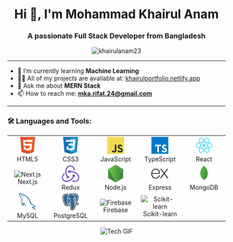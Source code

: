 <h1 align="center">Hi 👋, I'm Mohammad Khairul Anam</h1>
<h3 align="center">A passionate Full Stack Developer from Bangladesh</h3>

<p align="center">
  <img src="https://komarev.com/ghpvc/?username=khairulanam23&label=Profile%20views&color=0e75b6&style=flat" alt="khairulanam23" />
</p>

---

- 🌱 I’m currently learning **Machine Learning**
- 👨‍💻 All of my projects are available at: [khairulportfolio.netlify.app](https://khairulportfolio.netlify.app/)
- 💬 Ask me about **MERN Stack**
- 📫 How to reach me: **mka.rifat.24@gmail.com**

---

### 🛠️ Languages and Tools:

<div align="center">
  <table align="center">
    <tr>
      <td align="center" width="100">
        <img src="https://raw.githubusercontent.com/devicons/devicon/master/icons/html5/html5-original.svg" title="HTML5" alt="HTML5" width="40"/><br>HTML5
      </td>
      <td align="center" width="100">
        <img src="https://raw.githubusercontent.com/devicons/devicon/master/icons/css3/css3-original.svg" title="CSS3" alt="CSS3" width="40"/><br>CSS3
      </td>
      <td align="center" width="100">
        <img src="https://raw.githubusercontent.com/devicons/devicon/master/icons/javascript/javascript-original.svg" title="JavaScript" alt="JavaScript" width="40"/><br>JavaScript
      </td>
      <td align="center" width="100">
        <img src="https://raw.githubusercontent.com/devicons/devicon/master/icons/typescript/typescript-original.svg" title="TypeScript" alt="TypeScript" width="40"/><br>TypeScript
      </td>
      <td align="center" width="100">
        <img src="https://raw.githubusercontent.com/devicons/devicon/master/icons/react/react-original.svg" title="React" alt="React" width="40"/><br>React
      </td>
    </tr>
    <tr>
      <td align="center" width="100">
        <img src="https://cdn.worldvectorlogo.com/logos/nextjs-2.svg" title="Next.js" alt="Next.js" width="40"/><br>Next.js
      </td>
      <td align="center" width="100">
        <img src="https://raw.githubusercontent.com/devicons/devicon/master/icons/redux/redux-original.svg" title="Redux" alt="Redux" width="40"/><br>Redux
      </td>
      <td align="center" width="100">
        <img src="https://raw.githubusercontent.com/devicons/devicon/master/icons/nodejs/nodejs-original.svg" title="Node.js" alt="Node.js" width="40"/><br>Node.js
      </td>
      <td align="center" width="100">
        <img src="https://raw.githubusercontent.com/devicons/devicon/master/icons/express/express-original.svg" title="Express" alt="Express" width="40"/><br>Express
      </td>
      <td align="center" width="100">
        <img src="https://raw.githubusercontent.com/devicons/devicon/master/icons/mongodb/mongodb-original.svg" title="MongoDB" alt="MongoDB" width="40"/><br>MongoDB
      </td>
    </tr>
    <tr>
      <td align="center" width="100">
        <img src="https://raw.githubusercontent.com/devicons/devicon/master/icons/mysql/mysql-original.svg" title="MySQL" alt="MySQL" width="40"/><br>MySQL
      </td>
      <td align="center" width="100">
        <img src="https://raw.githubusercontent.com/devicons/devicon/master/icons/postgresql/postgresql-original.svg" title="PostgreSQL" alt="PostgreSQL" width="40"/><br>PostgreSQL
      </td>
      <td align="center" width="100">
        <img src="https://upload.wikimedia.org/wikipedia/commons/e/ec/Firebase_Logo_2018.png" title="Firebase" alt="Firebase" width="40"/><br>Firebase
      </td>
      <td align="center" width="100">
        <img src="https://upload.wikimedia.org/wikipedia/commons/0/05/Scikit_learn_logo_small.svg" title="Scikit-learn" alt="Scikit-learn" width="40"/><br>Scikit-learn
      </td>
    </tr>
  </table>

  <!-- Free Tech GIF -->
  <img src="https://media.giphy.com/media/13HgwGsXF0aiGY/giphy.gif" width="250" alt="Tech GIF"/>
</div>
